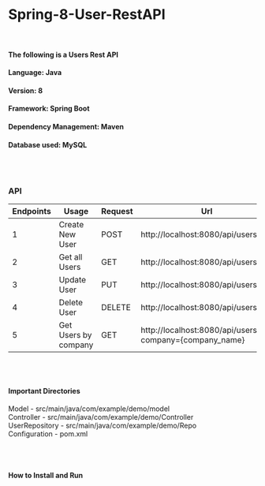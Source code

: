 # Spring-8-User-RestAPI

<br>

#### The following is a Users Rest API 
#### Language: Java
#### Version: 8
#### Framework: Spring Boot
#### Dependency Management: Maven
#### Database used: MySQL

<br>
<br>

### API 

|  Endpoints 	|  Usage 	|   Request  |	Url  |	
|---	|---	|---	| ---	|
|   1	|  Create New User 	|   POST	| 	http://localhost:8080/api/users |
|   2	|   Get all Users	|   GET	| 	http://localhost:8080/api/users  |
|   3	|   Update User 	|  PUT 	| 	http://localhost:8080/api/users/{id}  |
|   4	|   Delete User	|   DELETE	| 	http://localhost:8080/api/users/{id}  |
|   5	|   Get Users by company	|  GET 	| 	http://localhost:8080/api/users?company={company_name}  |

<br>
<br>

#### Important Directories

Model - src/main/java/com/example/demo/model
<br>
Controller - src/main/java/com/example/demo/Controller
<br>
UserRepository - src/main/java/com/example/demo/Repo
<br>
Configuration - pom.xml

<br>
<br>

#### How to Install and Run

